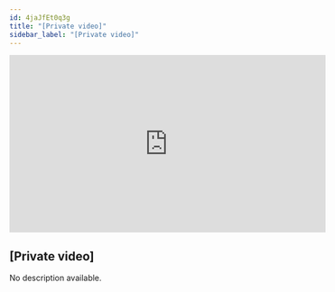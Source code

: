 ```yaml
---
id: 4jaJfEt0q3g
title: "[Private video]"
sidebar_label: "[Private video]"
---
```


<div class="video-float-container">
  <iframe
    width="560"
    height="315"
    src="https://www.youtube.com/embed/4jaJfEt0q3g"
    title="YouTube video player"
    frameborder="0"
    allow="accelerometer; autoplay; clipboard-write; encrypted-media; gyroscope; picture-in-picture; web-share"
    referrerpolicy="strict-origin-when-cross-origin"
    allowfullscreen
  ></iframe>
</div>

## [Private video]

No description available.
